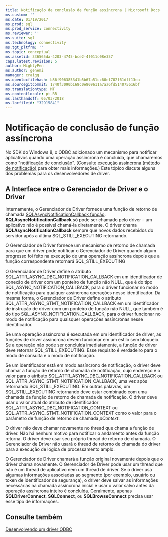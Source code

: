 ```yaml
---
title: Notificação de conclusão de função assíncrona | Microsoft Docs
ms.custom: ''
ms.date: 01/19/2017
ms.prod: sql
ms.prod_service: connectivity
ms.reviewer: ''
ms.suite: sql
ms.technology: connectivity
ms.tgt_pltfrm: ''
ms.topic: conceptual
ms.assetid: 336565da-4203-4745-bce2-4f011c08e357
caps.latest.revision: 5
author: MightyPen
ms.author: genemi
manager: craigg
ms.openlocfilehash: b86f906385341b5b67a51cc60ef702f61dff13ea
ms.sourcegitcommit: 1740f3090b168c0e809611a7aa6fd514075616bf
ms.translationtype: MT
ms.contentlocale: pt-BR
ms.lasthandoff: 05/03/2018
ms.locfileid: "32915841"
---
```

# <a name="notification-of-asynchronous-function-completion"></a>Notificação de conclusão de função assíncrona
No SDK do Windows 8, o ODBC adicionado um mecanismo para notificar aplicativos quando uma operação assíncrona é concluída, que chamaremos como "notificação de conclusão". (Consulte [execução assíncrona (método de notificação)](../../../odbc/reference/develop-app/asynchronous-execution-notification-method.md) para obter mais informações.) Este tópico discute alguns dos problemas para os desenvolvedores de driver.  
  
## <a name="the-interface-between-the-driver-manager-and-driver"></a>A Interface entre o Gerenciador de Driver e o Driver  
 Internamente, o Gerenciador de Driver fornece uma função de retorno de chamada [SQLAsyncNotificationCallback função](../../../odbc/reference/develop-driver/sqlasyncnotificationcallback-function.md). **SQLAsyncNotificationCallback** só pode ser chamado pelo driver – um aplicativo não é possível chamá-la diretamente. O driver chama **SQLAsyncNotificationCallback** sempre que novos dados recebidos do servidor após a última SQL_STILL_EXECUTING retornando.  
  
 O Gerenciador de Driver fornece um mecanismo de retorno de chamada para que um driver pode notificar o Gerenciador de Driver quando algum progresso foi feito na execução de uma operação assíncrona depois que a função correspondente retornará SQL_STILL_EXECUTING  
  
 O Gerenciador de Driver define o atributo SQL_ATTR_ASYNC_DBC_NOTIFICATION_CALLBACK em um identificador de conexão de driver com um ponteiro de função não NULL, que é do tipo SQL_ASYNC_NOTIFICATION_CALLBACK, para o driver funcionar no modo de notificação para qualquer assíncrona operações nesse identificador. Da mesma forma, o Gerenciador de Driver define o atributo SQL_ATTR_ASYNC_STMT_NOTIFICATION_CALLBACK em um identificador de instrução de driver com um ponteiro de função não NULL, que também é do tipo SQL_ASYNC_NOTIFICATION_CALLBACK, para o driver funcionar no modo de notificação para quaisquer operações assíncronas nesse identificador.  
  
 Se uma operação assíncrona é executada em um identificador de driver, as funções de driver assíncrona devem funcionar em um estilo sem bloqueio. Se a operação não pode ser concluída imediatamente, a função de driver deve retornar SQL_STILL_EXECUTING. Esse requisito é verdadeiro para o modo de consulta e o modo de notificação.  
  
 Se um identificador está em modo assíncrono de notificação, o driver deve chamar a função de retorno de chamada de notificação, cujo endereço é o valor para o atributo SQL_ATTR_ASYNC_DBC_NOTIFICATION_CALLBACK ou SQL_ATTR_ASYNC_STMT_NOTIFICATION_CALLBACK, uma vez após retornando SQL_STILL_EXECUTING. Em outras palavras, um SQL_STILL_EXECUTING retornando deve estar combinado com uma chamada da função de retorno de chamada de notificação. O driver deve usar o valor atual do atributo de identificador SQL_ATTR_ASYNC_DBC_NOTIFICATION_CONTEXT ou SQL_ATTR_ASYNC_STMT_NOTIFICATION_CONTEXT como o valor para o parâmetro de função de retorno de chamada *pContext*.  
  
 O driver não deve chamar novamente no thread que chama a função de driver. Não há nenhum motivo para notificar o andamento antes da função retorna. O driver deve usar seu próprio thread de retorno de chamada. O Gerenciador de Driver não usará o thread de retorno de chamada do driver para a execução de lógica de processamento amplo.  
  
 O Gerenciador de Driver chamará a função original novamente depois que o driver chama novamente. O Gerenciador de Driver pode usar um thread que não é um thread de aplicativo nem um thread de driver. Se o driver usa algumas informações associadas ao segmento (por exemplo, usuário ou token de identificador de segurança), o driver deve salvar as informações necessárias na chamada assíncrona inicial e usar o valor salvo antes da operação assíncrona inteiro é concluída. Geralmente, apenas **SQLDriverConnect**, **SQLConnect**, ou **SQLBrowseConnect** precisa usar esse tipo de informações.  
  
## <a name="see-also"></a>Consulte também  
 [Desenvolvendo um driver ODBC](../../../odbc/reference/develop-driver/developing-an-odbc-driver.md)
